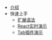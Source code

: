 - [介绍]()
- 快速上手
  - [扩展语法](zh-cn/basics/start.md)
  - [React实时演示](zh-cn/basics/react-live.md)
  - [Tab插件演示](zh-cn/basics/tab.md)